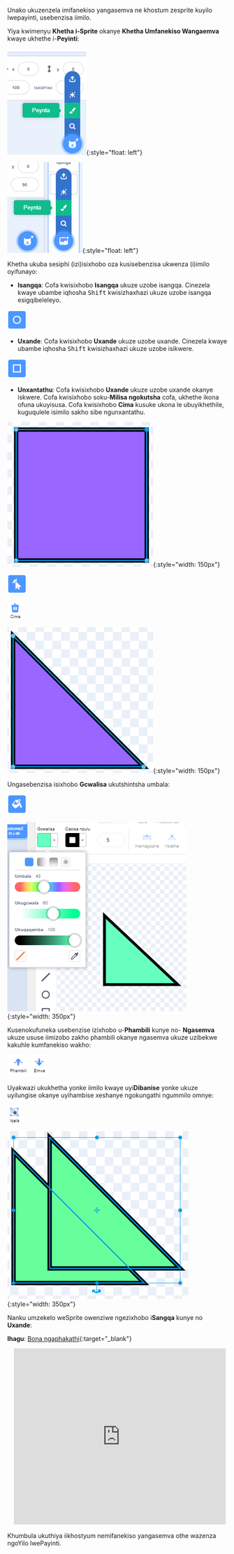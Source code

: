 Unako ukuzenzela imifanekiso yangasemva ne khostum zesprite kuyilo lwepayinti, usebenzisa iimilo.

Yiya kwimenyu **Khetha i-Sprite** okanye **Khetha Umfanekiso Wangaemva** kwaye ukhethe i-**Peyinti**:

![Ukhetho lwe 'Payinti' kwimenyu yoku "Khetha iSprite'.](images/choose-a-sprite.png){:style="float: left"}

![Ukhetho lwe 'Payinti' kwimenyu yoku "Khetha Umfanekiso wangasemva'.](images/choose-a-backdrop.png){:style="float: left"}

Khetha ukuba sesiphi (izi)isixhobo oza kusisebenzisa ukwenza (i)imilo oyifunayo:

+ **Isangqa**: Cofa kwisixhobo **Isangqa** ukuze uzobe isangqa. Cinezela kwaye ubambe iqhosha <kbd>Shift</kbd> kwisizhaxhazi ukuze uzobe isangqa esigqibeleleyo.

![Isixhobo seSangqa.](images/circle-tool.png)

+ **Uxande**: Cofa kwisixhobo **Uxande** ukuze uzobe uxande. Cinezela kwaye ubambe iqhosha <kbd>Shift</kbd> kwisizhaxhazi ukuze uzobe isikwere.

![Isixhobo soxande.](images/rectangle-tool.png)

+ **Unxantathu**: Cofa kwisixhobo **Uxande** ukuze uzobe uxande okanye iskwere. Cofa kwisixhobo soku-**Milisa ngokutsha** cofa, ukhethe ikona ofuna ukuyisusa. Cofa kwisixhobo **Cima** kusuke ukona le ubuyikhethile, kuguqulele isimilo sakho sibe ngunxantathu.

![Iskwere esine kona ekhethiweyo.](images/square.png){:style="width: 150px"}

![Isixhobo sokumilisa ngokutsha.](images/reshape.png)

![Isixhobo sokucima.](images/delete.png)

![uNxantathu.](images/corner.png){:style="width: 150px"}

Ungasebenzisa isixhobo **Gcwalisa** ukutshintsha umbala:

![Isixhobo sokuGcwalisa.](images/fill-tool.png)

![Indawo yokukhetha umbala [Gcwalisa] kunye nombala omtsha.](images/changed-colour.png){:style="width: 350px"}

Kusenokufuneka usebenzise izixhobo u-**Phambili** kunye no- **Ngasemva** ukuze ususe iimizobo zakho phambili okanye ngasemva ukuze uzibekwe kakuhle kumfanekiso wakho:

![Izixhobo u-Phambili no-ngasemva.](images/front-back-tools.png)

Uyakwazi ukukhetha yonke iimilo kwaye uyi**Dibanise** yonke ukuze uyilungise okanye uyihambise xeshanye ngokungathi ngummilo omnye:

![Isixhobo soku Dibanisa.](images/group.png)

![Kukhwetwe iimilo emininzi.](images/selected-shapes.png){:style="width: 350px"}

Nanku umzekelo weSprite owenziwe ngezixhobo i**Sangqa** kunye no **Uxande**:

**Ihagu**: [Bona ngaphakathi](https://scratch.mit.edu/projects/495903163/editor){:target="_blank"}
<div class="scratch-preview" style="margin-left: 15px;">
  <iframe allowtransparency="true" width="485" height="402" src="https://scratch.mit.edu/projects/embed/495903163/?autostart=false" frameborder="0"></iframe>
</div>

Khumbula ukuthiya iikhostyum nemifanekiso yangasemva othe wazenza ngoYilo lwePayinti.
